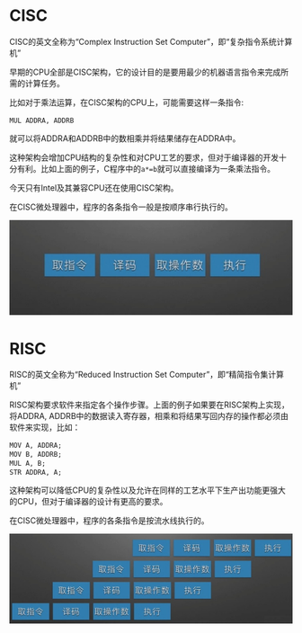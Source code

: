 # CISC

CISC的英文全称为“Complex Instruction Set Computer”，即“复杂指令系统计算机”

早期的CPU全部是CISC架构，它的设计目的是要用最少的机器语言指令来完成所需的计算任务。

比如对于乘法运算，在CISC架构的CPU上，可能需要这样一条指令: 
```
MUL ADDRA, ADDRB
```
就可以将ADDRA和ADDRB中的数相乘并将结果储存在ADDRA中。

这种架构会增加CPU结构的复杂性和对CPU工艺的要求，但对于编译器的开发十分有利。比如上面的例子，C程序中的`a*=b`就可以直接编译为一条乘法指令。

今天只有Intel及其兼容CPU还在使用CISC架构。

在CISC微处理器中，程序的各条指令一般是按顺序串行执行的。

![](img/cisc.jpg)

# RISC

RISC的英文全称为“Reduced Instruction Set Computer”，即“精简指令集计算机”

RISC架构要求软件来指定各个操作步骤。上面的例子如果要在RISC架构上实现，将ADDRA, ADDRB中的数据读入寄存器，相乘和将结果写回内存的操作都必须由软件来实现，比如：
```
MOV A, ADDRA; 
MOV B, ADDRB; 
MUL A, B; 
STR ADDRA, A;
```

这种架构可以降低CPU的复杂性以及允许在同样的工艺水平下生产出功能更强大的CPU，但对于编译器的设计有更高的要求。

在CISC微处理器中，程序的各条指令是按流水线执行的。

![](img/risc.jpg)
